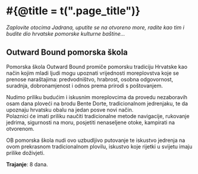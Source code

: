 # #{@title = t(".page_title")}

*Zaplovite otocima Jadrana, uputite se na otvoreno more, radite kao tim i budite dio hrvatske pomorske kulturne baštine...*

## Outward Bound pomorska škola

Pomorska škola Outward Bound promiče pomorsku tradiciju Hrvatske kao način kojim mladi ljudi mogu upoznati vrijednosti moreplovstva koje se prenose naraštajima: predvodništvo, hrabrost, osobna odgovornost, suradnja, dobronamjenost i odnos prema prirodi s poštovanjem.

Nudimo priliku budućim i iskusnim moreplovcima da provedu nezaboravih osam dana ploveći na brodu Bente Dorte, tradicionalnom jedrenjaku, te da upoznaju hrvatsku obalu na jedan posve novi način.<br>
Polaznici će imati priliku naučiti tradicionalne metode navigacije, rukovanje jedrima, sigurnosti na moru, posjetiti nenaseljene otoke, kampirati na otvorenom.

OB pomorska škola nudi ovo uzbudljivo putovanje te iskustvo jedrenja na ovom prekrasnom tradicionalnom plovilu, iskustvo koje rijetki u svijetu imaju prilike doživjeti.

**Trajanje**: 8 dana.
